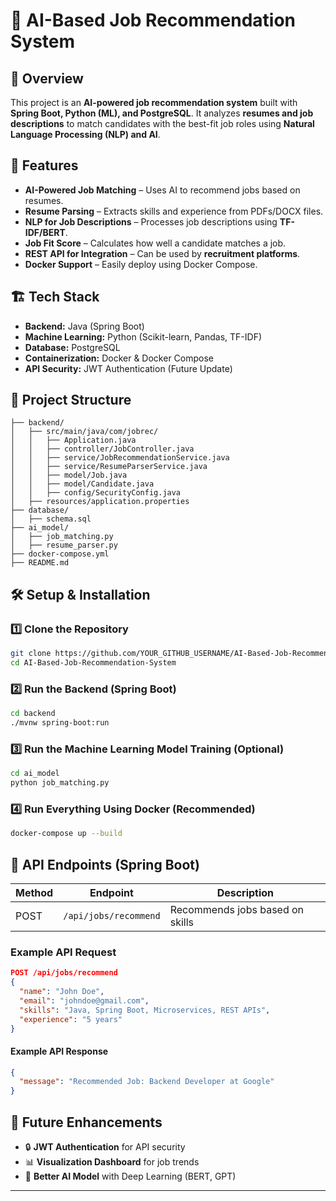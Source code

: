 # 🤖 AI-Based Job Recommendation System

## 📌 Overview
This project is an **AI-powered job recommendation system** built with **Spring Boot, Python (ML), and PostgreSQL**. It analyzes **resumes and job descriptions** to match candidates with the best-fit job roles using **Natural Language Processing (NLP) and AI**.

## 🚀 Features
- **AI-Powered Job Matching** – Uses AI to recommend jobs based on resumes.
- **Resume Parsing** – Extracts skills and experience from PDFs/DOCX files.
- **NLP for Job Descriptions** – Processes job descriptions using **TF-IDF/BERT**.
- **Job Fit Score** – Calculates how well a candidate matches a job.
- **REST API for Integration** – Can be used by **recruitment platforms**.
- **Docker Support** – Easily deploy using Docker Compose.

## 🏗️ Tech Stack
- **Backend:** Java (Spring Boot)  
- **Machine Learning:** Python (Scikit-learn, Pandas, TF-IDF)  
- **Database:** PostgreSQL  
- **Containerization:** Docker & Docker Compose  
- **API Security:** JWT Authentication (Future Update)  

## 📂 Project Structure
```
├── backend/
│   ├── src/main/java/com/jobrec/
│   │   ├── Application.java
│   │   ├── controller/JobController.java
│   │   ├── service/JobRecommendationService.java
│   │   ├── service/ResumeParserService.java
│   │   ├── model/Job.java
│   │   ├── model/Candidate.java
│   │   ├── config/SecurityConfig.java
│   ├── resources/application.properties
├── database/
│   ├── schema.sql
├── ai_model/
│   ├── job_matching.py
│   ├── resume_parser.py
├── docker-compose.yml
├── README.md
```

## 🛠️ Setup & Installation
### **1️⃣ Clone the Repository**
```bash
git clone https://github.com/YOUR_GITHUB_USERNAME/AI-Based-Job-Recommendation-System.git
cd AI-Based-Job-Recommendation-System
```

### **2️⃣ Run the Backend (Spring Boot)**
```bash
cd backend
./mvnw spring-boot:run
```

### **3️⃣ Run the Machine Learning Model Training (Optional)**
```bash
cd ai_model
python job_matching.py
```

### **4️⃣ Run Everything Using Docker (Recommended)**
```bash
docker-compose up --build
```

## 📡 API Endpoints (Spring Boot)
| Method | Endpoint                  | Description                     |
|--------|---------------------------|---------------------------------|
| POST   | `/api/jobs/recommend`     | Recommends jobs based on skills |

### **Example API Request**
```json
POST /api/jobs/recommend
{
  "name": "John Doe",
  "email": "johndoe@gmail.com",
  "skills": "Java, Spring Boot, Microservices, REST APIs",
  "experience": "5 years"
}
```
#### **Example API Response**
```json
{
  "message": "Recommended Job: Backend Developer at Google"
}
```

## 📝 Future Enhancements
- 🔒 **JWT Authentication** for API security  
- 📊 **Visualization Dashboard** for job trends  
- 🤖 **Better AI Model** with Deep Learning (BERT, GPT)  

---
 

